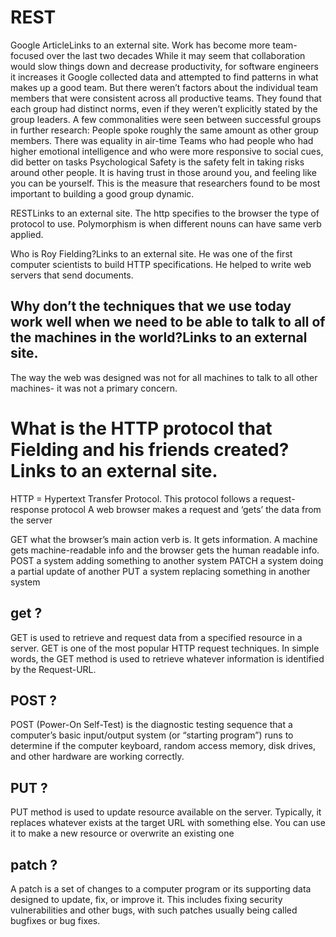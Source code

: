 # REST
Google ArticleLinks to an external site.
Work has become more team-focused over the last two decades
While it may seem that collaboration would slow things down and decrease productivity, for software engineers it increases it
Google collected data and attempted to find patterns in what makes up a good team. But there weren’t factors about the individual team members that were consistent across all productive teams.
They found that each group had distinct norms, even if they weren’t explicitly stated by the group leaders.
A few commonalities were seen between successful groups in further research:
People spoke roughly the same amount as other group members. There was equality in air-time
Teams who had people who had higher emotional intelligence and who were more responsive to social cues, did better on tasks
Psychological Safety is the safety felt in taking risks around other people. It is having trust in those around you, and feeling like you can be yourself. This is the measure that researchers found to be most important to building a good group dynamic.

RESTLinks to an external site.
The http specifies to the browser the type of protocol to use. Polymorphism is when different nouns can have same verb applied.

Who is Roy Fielding?Links to an external site.
He was one of the first computer scientists to build HTTP specifications. He helped to write web servers that send documents.

## Why don’t the techniques that we use today work well when we need to be able to talk to all of the machines in the world?Links to an external site.
The way the web was designed was not for all machines to talk to all other machines- it was not a primary concern.

# What is the HTTP protocol that Fielding and his friends created?Links to an external site.
HTTP = Hypertext Transfer Protocol. This protocol follows a request-response protocol A web browser makes a request and ‘gets’ the data from the server

GET what the browser’s main action verb is. It gets information. A machine gets machine-readable info and the browser gets the human readable info. POST a system adding something to another system PATCH a system doing a partial update of another PUT a system replacing something in another system



## get ?
GET is used to retrieve and request data from a specified resource in a server. GET is one of the most popular HTTP request techniques. In simple words, the GET method is used to retrieve whatever information is identified by the Request-URL.

## POST ?
POST (Power-On Self-Test) is the diagnostic testing sequence that a computer’s basic input/output system (or “starting program”) runs to determine if the computer keyboard, random access memory, disk drives, and other hardware are working correctly.

## PUT ?
PUT method is used to update resource available on the server. Typically, it replaces whatever exists at the target URL with something else. You can use it to make a new resource or overwrite an existing one

## patch ?
A patch is a set of changes to a computer program or its supporting data designed to update, fix, or improve it. This includes fixing security vulnerabilities and other bugs, with such patches usually being called bugfixes or bug fixes.